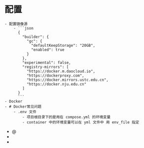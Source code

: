 # 配置
	- 配置镜像源
		- ```json
		  {
		    "builder": {
		      "gc": {
		        "defaultKeepStorage": "20GB",
		        "enabled": true
		      }
		    },
		    "experimental": false,
		    "registry-mirrors": [
		      "https://docker.m.daocloud.io",
		      "https://dockerproxy.com",
		      "https://docker.mirrors.ustc.edu.cn",
		      "https://docker.nju.edu.cn"
		    ]
		  }
		  ```
	- Docker
	- # Docker常见问题
		- .env 文件
			- 项目根目录下的是用在 compose.yml 的环境变量
			- container 中的环境变量可以在 yml 文件中 用 env_file 指定
- @
-
-